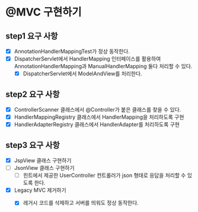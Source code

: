 # @MVC 구현하기

## step1 요구 사항 
- [x] AnnotationHandlerMappingTest가 정상 동작한다.
- [x] DispatcherServlet에서 HandlerMapping 인터페이스를 활용하여 AnnotationHandlerMapping과 ManualHandlerMapping 둘다 처리할 수 있다.
    - [x] DispatcherServlet에서 ModelAndView를 처리한다. 

## step2 요구 사항 
- [x] ControllerScanner 클래스에서 @Controller가 붙은 클래스를 찾을 수 있다. 
- [x] HandlerMappingRegistry 클래스에서 HandlerMapping을 처리하도록 구현
- [x] HandlerAdapterRegistry 클래스에서 HandlerAdapter를 처리하도록 구현 

## step3 요구 사항
- [x] JspView 클래스 구현하기 
- [ ] JsonView 클래스 구현하기 
  - [ ] 힌트에서 제공한 UserController 컨트롤러가 json 형태로 응답을 처리할 수 있도록 한다.
- [x] Legacy MVC 제거하기 
  - [x] 레거시 코드를 삭제하고 서버를 띄워도 정상 동작한다.







